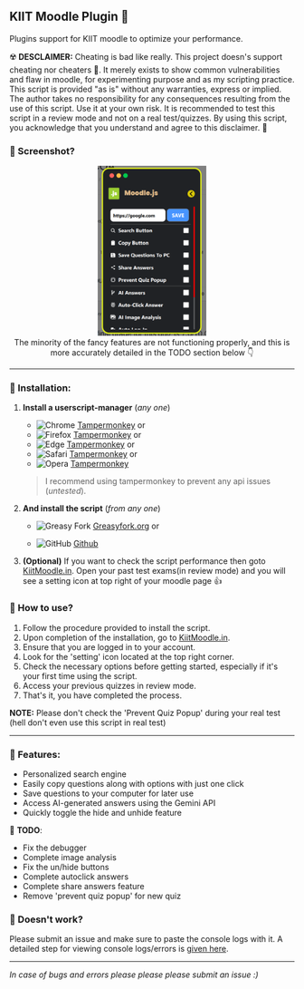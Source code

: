 ## KIIT Moodle Plugin 🎲
 Plugins support for KIIT moodle to optimize your performance.

 ☢️ **DESCLAIMER:** Cheating is bad like really. This project doesn's support cheating nor cheaters 🫵. It merely exists to show common vulnerabilities and flaw in moodle, for experimenting purpose and as my scripting practice. This script is provided "as is" without any warranties, express or implied. The author takes no responsibility for any consequences resulting from the use of this script. Use it at your own risk. It is recommended to test this script in a review mode and not on a real test/quizzes. By using this script, you acknowledge that you understand and agree to this disclaimer. 💯

 ### 📸 Screenshot?
<p align="center">
    <img src="./img/img1.png" height="300px" title="Why, once I met this guy who knew this guy who knew this guy who knew this guy who knew this guy who knew this guy who knew this guy who knew this guy who knew this guy who knew this guy who knew this guy who knew this guy who knew this guy who knew this guy who knew this guy who knew this guy who knew this guy's cousin... 👀">
    <br>
    The minority of the fancy features are not functioning properly, and this is more accurately detailed in the TODO section below 👇
</p>

---

 ### 🤌 Installation:
 1. **Install a userscript-manager** (*any one*)

    - ![Chrome](https://raw.githubusercontent.com/alrra/browser-logos/main/src/chrome/chrome_16x16.png) [Tampermonkey](https://chrome.google.com/webstore/detail/tampermonkey/dhdgffkkebhmkfjojejmpbldmpobfkfo) or
    - ![Firefox](https://raw.githubusercontent.com/alrra/browser-logos/main/src/firefox/firefox_16x16.png) [Tampermonkey](https://addons.mozilla.org/firefox/addon/tampermonkey/) or
    - ![Edge](https://raw.githubusercontent.com/alrra/browser-logos/main/src/edge/edge_16x16.png) [Tampermonkey](https://microsoftedge.microsoft.com/addons/detail/tampermonkey/dhhkcnkncnogfoefnondnaogonpedlnh) or
    - ![Safari](https://raw.githubusercontent.com/alrra/browser-logos/main/src/safari/safari_16x16.png) [Tampermonkey](https://apps.apple.com/app/tampermonkey/id1482490089) or
    - ![Opera](https://raw.githubusercontent.com/alrra/browser-logos/main/src/opera/opera_16x16.png) [Tampermonkey](https://addons.opera.com/extensions/details/tampermonkey-beta/)

    > I recommend using tampermonkey to prevent any api issues (*untested*).

2. **And install the script** (*from any one*)
    - ![Greasy Fork](https://www.google.com/s2/favicons?sz=16&domain=greasyfork.org) [Greasyfork.org](https://greasyfork.org/en/scripts/485024-kiit-moodle) or

    - ![GitHub](https://www.google.com/s2/favicons?sz=8&domain=github.com) [Github](https://github.com/rohitaryal/kiit-moodle-plugin/raw/main/kiit-moodle.user.js)


3. **(Optional)** If you want to check the script performance then goto [KiitMoodle.in](https://kiitmoodle.in/). Open your past test exams(in review mode) and you will see a setting icon at top right of your moodle page 👍

### 🐥 How to use?
1. Follow the procedure provided to install the script.
2. Upon completion of the installation, go to [KiitMoodle.in](https://kiitmoodle.in/).
3. Ensure that you are logged in to your account.
4. Look for the 'setting' icon located at the top right corner.
5. Check the necessary options before getting started, especially if it's your first time using the script.
6. Access your previous quizzes in review mode.
7. That's it, you have completed the process.

**NOTE:** Please don't check the 'Prevent Quiz Popup' during your real test (hell don't even use this script in real test)

---

### 🔫 Features:
- Personalized search engine
- Easily copy questions along with options with just one click
- Save questions to your computer for later use
- Access AI-generated answers using the Gemini API
- Quickly toggle the hide and unhide feature

📣 **TODO**:
- Fix the debugger
- Complete image analysis
- Fix the un/hide buttons
- Complete autoclick answers
- Complete share answers feature
- Remove 'prevent quiz popup' for new quiz

### 🐛 Doesn't work?

Please submit an issue and make sure to paste the console logs with it. A detailed step for viewing console logs/errors is [given here](https://documentation.concretecms.org/tutorials/how-open-browser-console-view-errors).

---
*In case of bugs and errors please please please submit an issue :)*